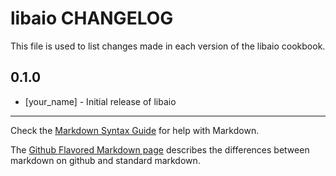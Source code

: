 libaio CHANGELOG
================

This file is used to list changes made in each version of the libaio cookbook.

0.1.0
-----
- [your_name] - Initial release of libaio

- - -
Check the [Markdown Syntax Guide](http://daringfireball.net/projects/markdown/syntax) for help with Markdown.

The [Github Flavored Markdown page](http://github.github.com/github-flavored-markdown/) describes the differences between markdown on github and standard markdown.
